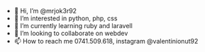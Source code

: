 - 👋 Hi, I’m @mrjok3r92
- 👀 I’m interested in python, php, css
- 🌱 I’m currently learning ruby and laravell
- 💞️ I’m looking to collaborate on webdev
- 📫 How to reach me 0741.509.618, instagram @valentinionut92

<!---
mrjok3r92/mrjok3r92 is a ✨ special ✨ repository because its `README.md` (this file) appears on your GitHub profile.
You can click the Preview link to take a look at your changes.
--->

